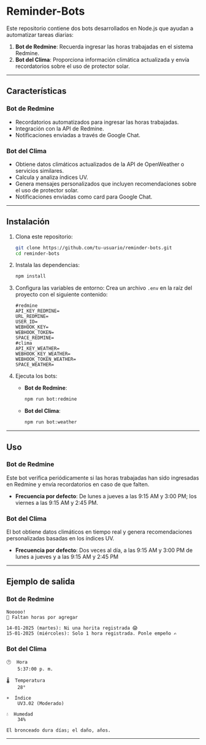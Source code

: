 # Reminder-Bots

Este repositorio contiene dos bots desarrollados en Node.js que ayudan a automatizar tareas diarias:

1. **Bot de Redmine**: Recuerda ingresar las horas trabajadas en el sistema Redmine.
2. **Bot del Clima**: Proporciona información climática actualizada y envía recordatorios sobre el uso de protector solar.

---

## Características

### Bot de Redmine
- Recordatorios automatizados para ingresar las horas trabajadas.
- Integración con la API de Redmine.
- Notificaciones enviadas a través de Google Chat.

### Bot del Clima
- Obtiene datos climáticos actualizados de la API de OpenWeather o servicios similares.
- Calcula y analiza índices UV.
- Genera mensajes personalizados que incluyen recomendaciones sobre el uso de protector solar.
- Notificaciones enviadas como card para Google Chat.

---

## Instalación

1. Clona este repositorio:
   ```bash
   git clone https://github.com/tu-usuario/reminder-bots.git
   cd reminder-bots
   ```

2. Instala las dependencias:
   ```bash
   npm install
   ```

3. Configura las variables de entorno:
   Crea un archivo `.env` en la raíz del proyecto con el siguiente contenido:
   ```env
   #redmine
   API_KEY_REDMINE=
   URL_REDMINE=
   USER_ID=
   WEBHOOK_KEY=
   WEBHOOK_TOKEN=
   SPACE_REDMINE=
   #clima
   API_KEY_WEATHER=
   WEBHOOK_KEY_WEATHER=
   WEBHOOK_TOKEN_WEATHER=
   SPACE_WEATHER=
   ```

4. Ejecuta los bots:
   - **Bot de Redmine**:
     ```bash
     npm run bot:redmine
     ```
   - **Bot del Clima**:
     ```bash
     npm run bot:weather
     ```

---

## Uso

### Bot de Redmine
Este bot verifica periódicamente si las horas trabajadas han sido ingresadas en Redmine y envía recordatorios en caso de que falten.

- **Frecuencia por defecto**: De lunes a jueves a las 9:15 AM y 3:00 PM; los viernes a las 9:15 AM y 2:45 PM.


### Bot del Clima
El bot obtiene datos climáticos en tiempo real y genera recomendaciones personalizadas basadas en los índices UV.

- **Frecuencia por defecto**: Dos veces al día, a las 9:15 AM y 3:00 PM de lunes a jueves y a las 9:15 AM y 2:45 PM


---

## Ejemplo de salida

### Bot de Redmine
```
Nooooo!
🚨 Faltan horas por agregar

14-01-2025 (martes): Ni una horita registrada 😱
15-01-2025 (miércoles): Solo 1 hora registrada. Ponle empeño ✍️
```

### Bot del Clima
```
🕑  Hora
    5:37:00 p. m.

🌡️  Temperatura
    28°

☀️  Índice
    UV3.02 (Moderado)

💧  Humedad
    34%

El bronceado dura días; el daño, años. 
```

---

